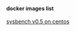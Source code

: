 #### docker images list

[sysbench v0.5 on centos](https://github.com/dotNetDR/docker_images/tree/master/sysbench)